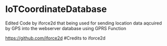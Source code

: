 # IoTCoordinateDatabase

Edited Code by iforce2d that being used for sending location data aqcuired by GPS into the webserver database using GPRS Function

https://github.com/iforce2d #Credits to iforce2d
